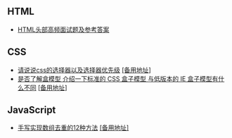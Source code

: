 
## HTML

- [HTML头部高频面试题及参考答案](https://github.com/yayxs/top-fe-iqa/issues/20)
## CSS

 - [请说说css的选择器以及选择器优先级](https://github.com/yayxs/top-fe-iqa/issues/18)  [[备用地址]](https://top-fe-iqa.netlify.app/guides/css/selector.html)
 - [是否了解盒模型 介绍一下标准的 CSS 盒子模型 与低版本的 IE 盒子模型有什么不同](https://github.com/yayxs/top-fe-iqa/issues/19) [[备用地址]](https://top-fe-iqa.netlify.app/guides/css/box_model.html)


## JavaScript

- [手写实现数组去重的12种方法](https://github.com/yayxs/top-fe-iqa/issues/3) [[备用地址]](https://top-fe-iqa.netlify.app/guides/written/unique.html)